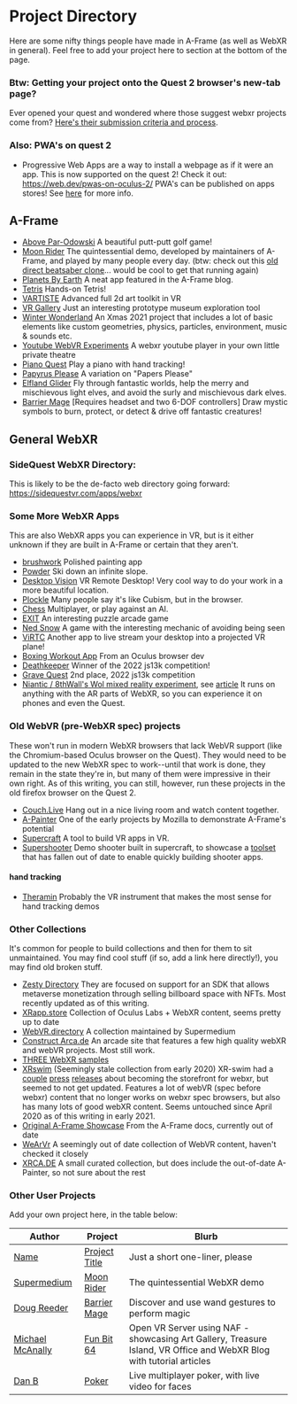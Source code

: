 # Project Directory

Here are some nifty things people have made in A-Frame (as well as WebXR in general). Feel free to add your project here to section at the bottom of the page.

### Btw: Getting your project onto the Quest 2 browser's new-tab page?

Ever opened your quest and wondered where those suggest webxr projects come from? [Here's their submission criteria and process](https://developer.oculus.com/documentation/oculus-browser/browser-new-tab/).

### Also: PWA's on quest 2

- Progressive Web Apps are a way to install a webpage as if it were an app. This is now supported on the quest 2! Check it out:
  https://web.dev/pwas-on-oculus-2/
  PWA's can be published on apps stores! See [here](https://pwabuilder.com/) for more info.

## A-Frame

- [Above Par-Odowski](https://aboveparadowski.com/)
  A beautiful putt-putt golf game!
- [Moon Rider](https://moonrider.xyz/)
  The quintessential demo, developed by maintainers of A-Frame, and played by many people every day. (btw: check out this [old direct beatsaber clone](https://github.com/sidequestlegend/supersaber)... would be cool to get that running again)
- [Planets By Earth](https://www.kodub.com/apps/planetsbyearth)
  A neat app featured in the A-Frame blog.
- [Tetris](https://blocksarcade.xyz/)
  Hands-on Tetris!
- [VARTISTE](https://vartiste.xyz/)
  Advanced full 2d art toolkit in VR
- [VR Gallery](https://vrgallery.co/)
  Just an interesting prototype museum exploration tool
- [Winter Wonderland](https://diarmidmackenzie.github.io/christmas-scene/)
  An Xmas 2021 project that includes a lot of basic elements like custom geometries, physics, particles, environment, music & sounds etc.
- [Youtube WebVR Experiments](https://youtube-experiments.glitch.me/)
  A webxr youtube player in your own little private theatre
- [Piano Quest](https://gftruj.github.io/hand.tracking.controls.extras/examples/piano.html)
  Play a piano with hand tracking!
- [Papyrus Please](https://js13kgames.com/games/papyrus-please/index.html)
  A variation on "Papers Please"
- [Elfland Glider](https://dougreeder.github.io/elfland-glider/)
  Fly through fantastic worlds, help the merry and mischievous light elves, and avoid the surly and mischievous dark elves.
- [Barrier Mage](https://dougreeder.github.io/barrier-mage/) [Requires headset and two 6-DOF controllers]
  Draw mystic symbols to burn, protect, or detect & drive off fantastic creatures!

## General WebXR

### SideQuest WebXR Directory:

This is likely to be the de-facto web directory going forward:
https://sidequestvr.com/apps/webxr

### Some More WebXR Apps

This are also WebXR apps you can experience in VR, but is it either unknown if they are built in A-Frame or certain that they aren't.

- [brushwork](https://brushworkvr.com/paint)
  Polished painting app
- [Powder](https://tyrovr.com/powder/)
  Ski down an infinite slope.
- [Desktop Vision](https://desktop.vision)
  VR Remote Desktop! Very cool way to do your work in a more beautiful location.
- [Plockle](https://plockle.com/)
  Many people say it's like Cubism, but in the browser.
- [Chess](https://constructarca.de/game/construct-chess/)
  Multiplayer, or play against an AI.
- [EXIT](https://constructarca.de/game/exit/)
  An interesting puzzle arcade game
- [Ned Snow](https://constructarca.de/game/ned-snow/)
  A game with the interesting mechanic of avoiding being seen
- [ViRTC](https://virtc.app/)
  Another app to live stream your desktop into a projected VR plane!
- [Boxing Workout App](https://davehill00.github.io/box/dist/)
  From an Oculus browser dev
- [Deathkeeper](https://js13kgames.com/games/deathkeeper/index.html)
  Winner of the 2022 js13k competition!
- [Grave Quest](https://js13kgames.com/games/grave-quest/index.html)
  2nd place, 2022 js13k competition
- [Niantic / 8thWall's Wol mixed reality experiment](https://meetwol.com), see [article](https://nianticlabs.com/news/meetwol)
  It runs on anything with the AR parts of WebXR, so you can experience it on phones and even the Quest.

### Old WebVR (pre-WebXR spec) projects

These won't run in modern WebXR browsers that lack WebVR support (like the Chromium-based Oculus browser on the Quest). They would need to be updated to the new WebXR spec to work--until that work is done, they remain in the state they're in, but many of them were impressive in their own right. As of this writing, you can still, however, run these projects in the old firefox browser on the Quest 2.

- [Couch.Live](https://couch.live/)
  Hang out in a nice living room and watch content together.
- [A-Painter](https://aframe.io/a-painter)
  One of the early projects by Mozilla to demonstrate A-Frame's potential
- [Supercraft](https://supermedium.com/supercraft/)
  A tool to build VR apps in VR.
- [Supershooter](https://supermedium.com/aframe-super-shooter-kit/examples/supercraft/)
  Demo shooter built in supercraft, to showcase a [toolset](https://github.com/supermedium/aframe-super-shooter-kit) that has fallen out of date to enable quickly building shooter apps.

#### hand tracking

- [Theramin](https://vrtheremin.glitch.me/)
  Probably the VR instrument that makes the most sense for hand tracking demos

### Other Collections

It's common for people to build collections and then for them to sit unmaintained. You may find cool stuff (if so, add a link here directly!), you may find old broken stuff.

- [Zesty Directory](https://zestymarket.github.io/zesty-directory/)
  They are focused on support for an SDK that allows metaverse monetization through selling billboard space with NFTs. Most recently updated as of this writing.
- [XRapp.store](https://xrapp.store/)
  Collection of Oculus Labs + WebXR content, seems pretty up to date
- [WebVR.directory](https://webvr.directory/)
  A collection maintained by Supermedium
- [Construct Arca.de](https://constructarca.de/vr/)
  An arcade site that features a few high quality webXR and webVR projects. Most still work.
- [THREE WebXR samples](https://threejs.org/examples/?q=webxr#webxr_ar_paint)
- [XRswim](https://xrswim.com/)
  (Seemingly stale collection from early 2020)
  XR-swim had a [couple](https://www.roadtovr.com/xr-swim-webxr-platform-store/) [press](https://vrscout.com/news/xr-swim-web-vr-ar-platform/) [releases](https://servreality.com/news/xr-swim-a-free-platform-for-content-webxr/) about becoming the storefront for webxr, but seemed to not get updated. Features a lot of webVR (spec before webxr) content that no longer works on webxr spec browsers, but also has many lots of good webXR content. Seems untouched since April 2020 as of this writing in early 2021.
- [Original A-Frame Showcase](https://aframe.io/showcase/)
  From the A-Frame docs, currently out of date
- [WeArVr](https://www.wearvr.com/browse/newest?device=webvr)
  A seemingly out of date collection of WebVR content, haven't checked it closely
- [XRCA.DE](http://XRca.de)
  A small curated collection, but does include the out-of-date A-Painter, so not sure about the rest

### Other User Projects

Add your own project here, in the table below:

| Author | Project | Blurb |
| ----------- | ----------- | ----------- |
| [Name](http://kylebaker.io) | [Project Title](https://aframe.wiki/e/en/cool-projects) | Just a short one-liner, please |
| [Supermedium](https://www.supermedium.com/) | [Moon Rider](https://moonrider.xyz/) | The quintessential WebXR demo |
| [Doug Reeder](https://github.com/DougReeder) | [Barrier Mage](https://dougreeder.github.io/barrier-mage/) | Discover and use wand gestures to perform magic |
| [Michael McAnally](http://michaelmcanally.info/) | [Fun Bit 64](https://funbit64.com/) | Open VR Server using NAF -showcasing Art Gallery, Treasure Island, VR Office and WebXR Blog with tutorial articles |
| [Dan B](http://danb.io) | [Poker](https://danb.io/pokxr/) | Live multiplayer poker, with live video for faces |
